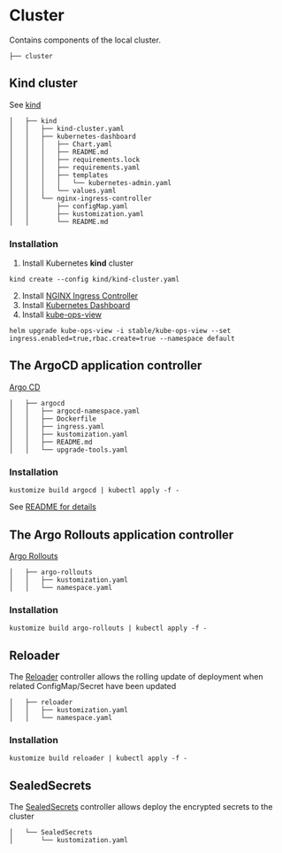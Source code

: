 # Cluster
Contains components of the local cluster.

```
├── cluster
```

## Kind cluster
See [kind](https://kind.sigs.k8s.io/)
```
│   ├── kind
│   │   ├── kind-cluster.yaml
│   │   ├── kubernetes-dashboard
│   │   │   ├── Chart.yaml
│   │   │   ├── README.md
│   │   │   ├── requirements.lock
│   │   │   ├── requirements.yaml
│   │   │   ├── templates
│   │   │   │   └── kubernetes-admin.yaml
│   │   │   └── values.yaml
│   │   └── nginx-ingress-controller
│   │       ├── configMap.yaml
│   │       ├── kustomization.yaml
│   │       └── README.md
```

### Installation
1. Install Kubernetes **kind** cluster
```
kind create --config kind/kind-cluster.yaml
```
2. Install [NGINX Ingress Controller](cluster/kind/nginx-ingress-controller/README.md)
3. Install [Kubernetes Dashboard](cluster/kind/kubernetes-dashboard/README.md)
4. Install [kube-ops-view](https://github.com/helm/charts/tree/master/stable/kube-ops-view)
```
helm upgrade kube-ops-view -i stable/kube-ops-view --set ingress.enabled=true,rbac.create=true --namespace default
```

## The ArgoCD application controller
[Argo CD](https://argoproj.github.io/argo-cd/)
```
│   ├── argocd
│   │   ├── argocd-namespace.yaml
│   │   ├── Dockerfile
│   │   ├── ingress.yaml
│   │   ├── kustomization.yaml
│   │   ├── README.md
│   │   └── upgrade-tools.yaml
```

### Installation
```
kustomize build argocd | kubectl apply -f -
```
See [README for details](argocd/README.md)

## The Argo Rollouts application controller
[Argo Rollouts](https://argoproj.github.io/argo-rollouts/)
```
│   ├── argo-rollouts
│   │   ├── kustomization.yaml
│   │   └── namespace.yaml
```

### Installation
```
kustomize build argo-rollouts | kubectl apply -f -
```

## Reloader
The [Reloader](https://github.com/stakater/Reloader) controller allows the rolling update of deployment when related ConfigMap/Secret have been updated
```
│   ├── reloader
│   │   ├── kustomization.yaml
│   │   └── namespace.yaml
```

### Installation
```
kustomize build reloader | kubectl apply -f -
```

## SealedSecrets
The [SealedSecrets](https://github.com/bitnami-labs/sealed-secrets) controller allows deploy the encrypted secrets to the cluster
```
│   └── SealedSecrets
│       └── kustomization.yaml
```
